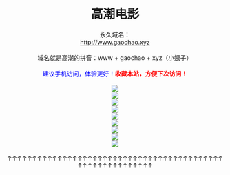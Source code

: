 
<center><h1>高潮电影</h1>永久域名：<br><a target="_blank" href="https://www.gaochao.xyz" alt="高潮电影" title="高潮电影">http://www.gaochao.xyz</a><br></center><br>
<center>域名就是高潮的拼音：www + gaochao + xyz（小姨子）</center>
<br>
<center><font color=blue>建议手机访问，体验更好！</font><font color=red><b>收藏本站，方便下次访问！</b></font></center>
<br>
<center>
<a href="https://www.mp41.xyz" rel="external nofollow noopener" target="_blank"><img src="1.png"></a><br>
<a href="https://www.mp42.xyz" rel="external nofollow noopener" target="_blank"><img src="2.png"></a><br>
<a href="https://www.mp43.xyz" rel="external nofollow noopener" target="_blank"><img src="3.png"></a><br>
<a href="https://www.mp44.xyz" rel="external nofollow noopener" target="_blank"><img src="4.png"></a><br>
<a href="https://www.mp45.xyz" rel="external nofollow noopener" target="_blank"><img src="5.png"></a><br>
<a href="https://www.mp46.xyz" rel="external nofollow noopener" target="_blank"><img src="6.png"></a><br>
<a href="https://www.mp47.xyz" rel="external nofollow noopener" target="_blank"><img src="7.png"></a><br>
<a href="https://www.mp48.xyz" rel="external nofollow noopener" target="_blank"><img src="8.png"></a><br>
<a href="https://www.mp49.xyz" rel="external nofollow noopener" target="_blank"><img src="9.png"></a><br>
</center>
<br>
<center>
↑↑↑↑↑↑↑↑↑↑↑↑↑↑↑↑↑↑↑↑↑↑↑↑↑↑↑↑↑↑↑↑↑↑↑↑↑↑↑↑↑↑↑↑↑↑↑↑↑↑↑↑↑↑↑↑↑↑
</center>

